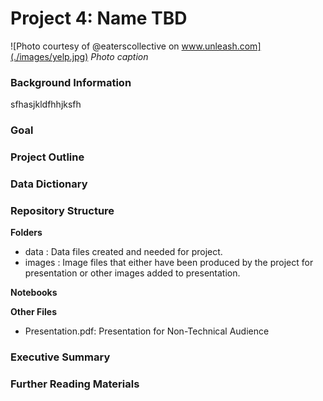 # Project 4: Name TBD

![Photo courtesy of @eaterscollective on www.unleash.com](./images/yelp.jpg)
_Photo caption_

### Background Information
sfhasjkldfhhjksfh

### Goal


### Project Outline


### Data Dictionary


### Repository Structure
**Folders**
- data : Data files created and needed for project.
- images : Image files that either have been produced by the project for presentation or other images added to presentation.

**Notebooks**  


**Other Files**
- Presentation.pdf: Presentation for Non-Technical Audience

### Executive Summary


### Further Reading Materials
